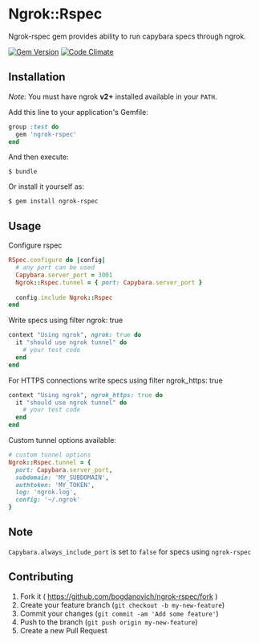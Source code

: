 # Ngrok::Rspec

Ngrok-rspec gem provides ability to run capybara specs through ngrok.

[![Gem Version](https://badge.fury.io/rb/ngrok-rspec.svg)](http://badge.fury.io/rb/ngrok-rspec)  [![Code Climate](https://codeclimate.com/github/bogdanovich/ngrok-rspec/badges/gpa.svg)](https://codeclimate.com/github/bogdanovich/ngrok-rspec)

## Installation

*Note:* You must have ngrok **v2+** installed available in your `PATH`.

Add this line to your application's Gemfile:

```ruby
group :test do
  gem 'ngrok-rspec'
end
```

And then execute:

    $ bundle

Or install it yourself as:

    $ gem install ngrok-rspec

## Usage

Configure rspec
```ruby
RSpec.configure do |config|
  # any port can be used
  Capybara.server_port = 3001
  Ngrok::Rspec.tunnel = { port: Capybara.server_port }
  
  config.include Ngrok::Rspec
end
```

Write specs using filter ngrok: true

```ruby
context "Using ngrok", ngrok: true do
  it "should use ngrok tunnel" do
    # your test code
  end
end
```

For HTTPS connections write specs using filter ngrok_https: true

```ruby
context "Using ngrok", ngrok_https: true do
  it "should use ngrok tunnel" do
    # your test code
  end
end
```

Custom tunnel options available:

```ruby
# custom tunnel options
Ngrok::Rspec.tunnel = { 
  port: Capybara.server_port, 
  subdomain: 'MY_SUBDOMAIN', 
  authtoken: 'MY_TOKEN', 
  log: 'ngrok.log', 
  config: '~/.ngrok' 
}
```

## Note

`Capybara.always_include_port` is set to `false` for specs using `ngrok-rspec`

## Contributing

1. Fork it ( https://github.com/bogdanovich/ngrok-rspec/fork )
2. Create your feature branch (`git checkout -b my-new-feature`)
3. Commit your changes (`git commit -am 'Add some feature'`)
4. Push to the branch (`git push origin my-new-feature`)
5. Create a new Pull Request
